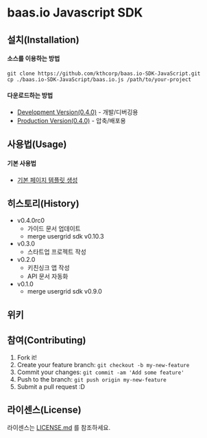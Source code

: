 # baas.io Javascript SDK

## 설치(Installation)

#### 소스를 이용하는 방법
``` 
git clone https://github.com/kthcorp/baas.io-SDK-JavaScript.git
cp ./baas.io-SDK-JavaScript/baas.io.js /path/to/your-project
```

#### 다운로드하는 방법 
* [Development Version(0.4.0)](./baas.io-sdk-javascript/blob/master/baas.io.js)	- 개발/디버깅용
* [Production Version(0.4.0)](./baas.io-sdk-javascript/blob/master/baas.io.min.js) - 압축/배포용

## 사용법(Usage)

#### 기본 사용법
* [기본 페이지 템플릿 생성](wiki/getting-started)

## 히스토리(History)

* v0.4.0rc0
	- 가이드 문서 업데이트
	- merge usergrid sdk v0.10.3
* v0.3.0
	- 스타트업 프로젝트 작성
* v0.2.0
	- 키친싱크 앱 작성
	- API 문서 자동화
* v0.1.0
	- merge usergrid sdk v0.9.0

## 위키

## 참여(Contributing)

1. Fork it!
2. Create your feature branch: `git checkout -b my-new-feature`
3. Commit your changes: `git commit -am 'Add some feature'`
4. Push to the branch: `git push origin my-new-feature`
5. Submit a pull request :D

## 라이센스(License)

라이센스는 [LICENSE.md](./baas.io-sdk-javascript/blob/devel/LICENSE.md) 를 참조하세요.